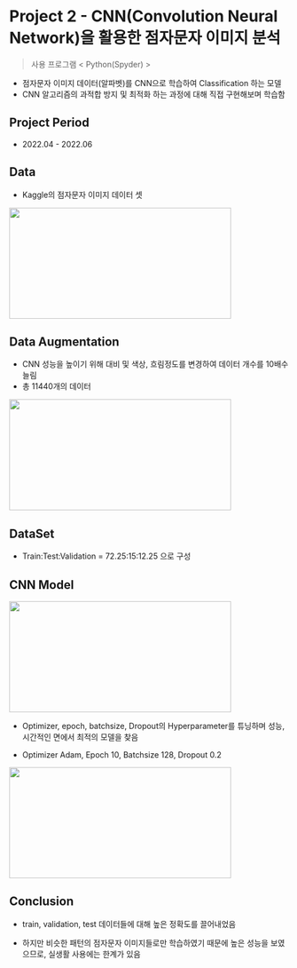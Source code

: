 # Project 2 - CNN(Convolution Neural Network)을 활용한 점자문자 이미지 분석
> 사용 프로그램 < Python(Spyder) >

* 점자문자 이미지 데이터(알파벳)를 CNN으로 학습하여 Classification 하는 모델
* CNN 알고리즘의 과적합 방지 및 최적화 하는 과정에 대해 직접 구현해보며 학습함 

## Project Period

* 2022.04 - 2022.06

## Data

* Kaggle의 점자문자 이미지 데이터 셋

<img src="https://github.com/daehwan100/DaeHwan_Projects/assets/141620597/4881c235-991b-496b-8574-807471187223.png" width="400" height="200"/>

## Data Augmentation
* CNN 성능을 높이기 위해 대비 및 색상, 흐림정도를 변경하여 데이터 개수를 10배수 늘림
* 총 11440개의 데이터

<img src="https://github.com/daehwan100/DaeHwan_Projects/assets/141620597/2016a91e-df1d-4351-9518-353f93895d40.png" width="400" height="200"/>

## DataSet

* Train:Test:Validation = 72.25:15:12.25 으로 구성

## CNN Model
<img src="https://github.com/daehwan100/DaeHwan_Projects/assets/141620597/09684cc6-2d25-437a-95f3-734db741dfec.png" width="400" height="200"/>

* Optimizer, epoch, batchsize, Dropout의 Hyperparameter를 튜닝하며 성능, 시간적인 면에서 최적의 모델을 찾음

* Optimizer Adam, Epoch 10, Batchsize 128, Dropout 0.2

<img src="https://github.com/daehwan100/DaeHwan_Projects/assets/141620597/10dcda50-078b-41a6-ae54-401e079240c8.png" width="400" height="200"/>

## Conclusion
* train, validation, test 데이터들에 대해 높은 정확도를 끌어내었음
  
* 하지만 비슷한 패턴의 점자문자 이미지들로만 학습하였기 때문에 높은 성능을 보였으므로, 실생활 사용에는 한계가 있음

